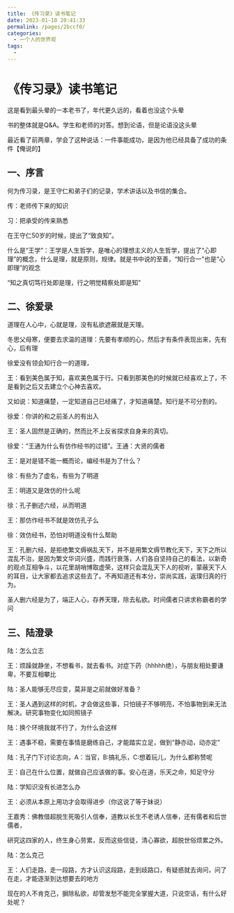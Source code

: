 ```yaml
---
title: 《传习录》读书笔记
date: 2023-01-10 20:41:33
permalink: /pages/2bccf0/
categories:
  - 一个人的世界观
tags:
  - 
---
```

# 《传习录》读书笔记

这是看到最头晕的一本老书了，年代更久远的，看着也没这个头晕

书的整体就是Q&A。学生和老师的对答。想到论语，但是论语没这头晕

最近看了前两章，学会了这种说话：一件事能成功，是因为他已经具备了成功的条件【俺说的】

## 一、序言

何为传习录，是王守仁和弟子们的记录，学术讲话以及书信的集合。

传：老师传下来的知识

习：把承受的传来熟悉

在王守仁50岁的时候，提出了“致良知”。

什么是“王学”：王学是人生哲学，是唯心的理想主义的人生哲学，提出了“心即理”的概念，什么是理，就是原则，规律。就是书中说的至善，“知行合一”也是“心即理”的观念

“知之真切笃行处即是理，行之明觉精察处即是知”

## 二、徐爱录

道理在人心中，心就是理，没有私欲遮蔽就是天理。

冬思父母寒，便要去求温的道理：先要有孝顺的心，然后才有条件表现出来，先有心，后有理

徐爱没有领会知行合一的道理，

王：看到美色属于知，喜欢美色属于行。只看到那美色的时候就已经喜欢上了，不是看到之后又去建立个心神去喜欢。

又如说：知道痛楚，一定知道自己已经痛了，才知道痛楚。知行是不可分割的。

徐爱：你讲的和之前圣人的有出入

王：圣人固然是正确的，然而比不上反省探求自身来的真切。

徐爱：“王通为什么有仿作经书的过错”。王通：大贤的儒者

王：是对是错不能一概而论，编经书是为了什么？

徐：有些为了虚名，有些为了明道

王：明道又是效仿的什么呢

徐：孔子删述六经，从而明道

王：那仿作经书不就是效仿孔子么

徐：效仿经书，恐怕对明道没有什么帮助

王：孔删六经，是拒绝繁文缛祸乱天下，并不是用繁文缛节教化天下，天下之所以混乱不治，是因为繁文华词兴盛，而践行衰落，人们各自坚持自己的看法，以新奇的观点互相争斗，以花里胡哨博取虚荣，这样只会混乱天下人的视听，蒙蔽天下人的耳目，让大家都去追求这些去了。不再知道还有本分，崇尚实践，返璞归真的行为。

圣人删六经是为了，端正人心，存养天理，除去私欲。时间儒者只讲求称霸者的学问

## 三、陆澄录

陆：怎么立志

王：烦躁就静坐，不想看书，就去看书。对症下药（hhhhh绝），与朋友相处要谦卑，不要互相攀比



陆：圣人能够无尽应变，莫非是之前就做好准备？

王：圣人遇到这样的时机，才会做这些事，只怕镜子不够明亮，不怕事物到来无法解决。研究事物变化如同照镜子



陆：换个环境我就不行了，为什么会这样

王：遇事不稳，需要在事情是磨练自己，才能踏实立足，做到“静亦动，动亦定”



陆：孔子门下讨论志向，A：当官，B:搞礼乐，C:想着玩儿，为什么都称赞呢

王：自己在什么位置，就做自己应该做的事。安心在道，乐天之命，知足守分



陆：学知识没有长进怎么办

王：必须从本原上用功才会取得进步（你这说了等于妹说）



王嘉秀：佛教借超脱生死吸引人信奉，道教以长生不老诱人信奉，还有儒者和后世儒者，

研究这四家的人，终生身心劳累，反而这些信徒，清心寡欲，超脱世俗烦累之外。



陆：怎么克己

王：人们走路，走一段路，方才认识这段路，走到歧路口，有疑惑就去询问，问了在走，才能逐渐到达想要去的地方

现在的人不肯克己，摒除私欲，却管发愁不能完全掌握大道，只说空话，有什么好处呢？



